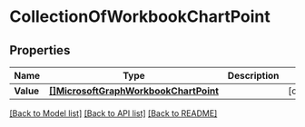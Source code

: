 # CollectionOfWorkbookChartPoint

## Properties

Name | Type | Description | Notes
------------ | ------------- | ------------- | -------------
**Value** | [**[]MicrosoftGraphWorkbookChartPoint**](microsoft.graph.workbookChartPoint.md) |  | [optional] 

[[Back to Model list]](../README.md#documentation-for-models) [[Back to API list]](../README.md#documentation-for-api-endpoints) [[Back to README]](../README.md)


